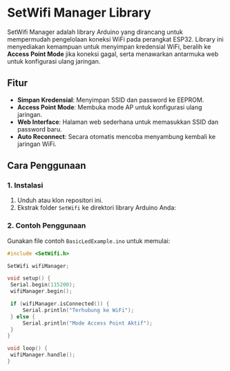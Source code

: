 # SetWifi Manager Library

SetWifi Manager adalah library Arduino yang dirancang untuk mempermudah pengelolaan koneksi WiFi pada perangkat ESP32. Library ini menyediakan kemampuan untuk menyimpan kredensial WiFi, beralih ke **Access Point Mode** jika koneksi gagal, serta menawarkan antarmuka web untuk konfigurasi ulang jaringan.

## Fitur
- **Simpan Kredensial**: Menyimpan SSID dan password ke EEPROM.
- **Access Point Mode**: Membuka mode AP untuk konfigurasi ulang jaringan.
- **Web Interface**: Halaman web sederhana untuk memasukkan SSID dan password baru.
- **Auto Reconnect**: Secara otomatis mencoba menyambung kembali ke jaringan WiFi.

## Cara Penggunaan

### 1. Instalasi
1. Unduh atau klon repositori ini.
2. Ekstrak folder `SetWifi` ke direktori library Arduino Anda:


### 2. Contoh Penggunaan
Gunakan file contoh `BasicLedExample.ino` untuk memulai:

```cpp
#include <SetWifi.h>

SetWifi wifiManager;

void setup() {
 Serial.begin(115200);
 wifiManager.begin();

 if (wifiManager.isConnected()) {
     Serial.println("Terhubung ke WiFi");
 } else {
     Serial.println("Mode Access Point Aktif");
 }
}

void loop() {
 wifiManager.handle();
}
